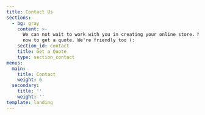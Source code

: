 ```yaml
---
title: Contact Us
sections:
  - bg: gray
    content: >-
      We can not wait to work with you in creating your online store. Message us
      now to get a quote. We're friendly too (:
    section_id: contact
    title: Get a Quote
    type: section_contact
menus:
  main:
    title: Contact
    weight: 6
  secondary:
    title: ''
    weight: ''
template: landing
---
```



